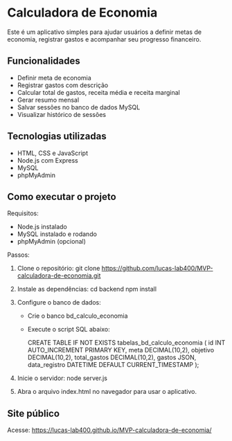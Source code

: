 # Calculadora de Economia

Este é um aplicativo simples para ajudar usuários a definir metas de economia, registrar gastos e acompanhar seu progresso financeiro.

## Funcionalidades

- Definir meta de economia
- Registrar gastos com descrição
- Calcular total de gastos, receita média e receita marginal
- Gerar resumo mensal
- Salvar sessões no banco de dados MySQL
- Visualizar histórico de sessões

## Tecnologias utilizadas

- HTML, CSS e JavaScript
- Node.js com Express
- MySQL
- phpMyAdmin

## Como executar o projeto

Requisitos:
- Node.js instalado
- MySQL instalado e rodando
- phpMyAdmin (opcional)

Passos:

1. Clone o repositório:
   git clone https://github.com/lucas-lab400/MVP-calculadora-de-economia.git

2. Instale as dependências:
   cd backend
   npm install

3. Configure o banco de dados:
   - Crie o banco bd_calculo_economia
   - Execute o script SQL abaixo:

     CREATE TABLE IF NOT EXISTS tabelas_bd_calculo_economia (
       id INT AUTO_INCREMENT PRIMARY KEY,
       meta DECIMAL(10,2),
       objetivo DECIMAL(10,2),
       total_gastos DECIMAL(10,2),
       gastos JSON,
       data_registro DATETIME DEFAULT CURRENT_TIMESTAMP
     );

4. Inicie o servidor:
   node server.js

5. Abra o arquivo index.html no navegador para usar o aplicativo.

## Site público

Acesse: https://lucas-lab400.github.io/MVP-calculadora-de-economia/


